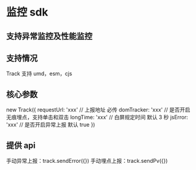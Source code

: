 # 监控 sdk

## 支持异常监控及性能监控

## 支持情况

Track 支持 umd，esm，cjs

## 核心参数

new Track({
requestUrl: 'xxx' // 上报地址 必传
domTracker: 'xxx' // 是否开启无痕埋点，支持单击和双击
longTime: 'xxx' // 白屏规定时间 默认 3 秒
jsError: 'xxx' // 是否开启异常上报 默认 true
})

## 提供 api

手动异常上报：track.sendError({})
手动埋点上报：track.sendPv({})
